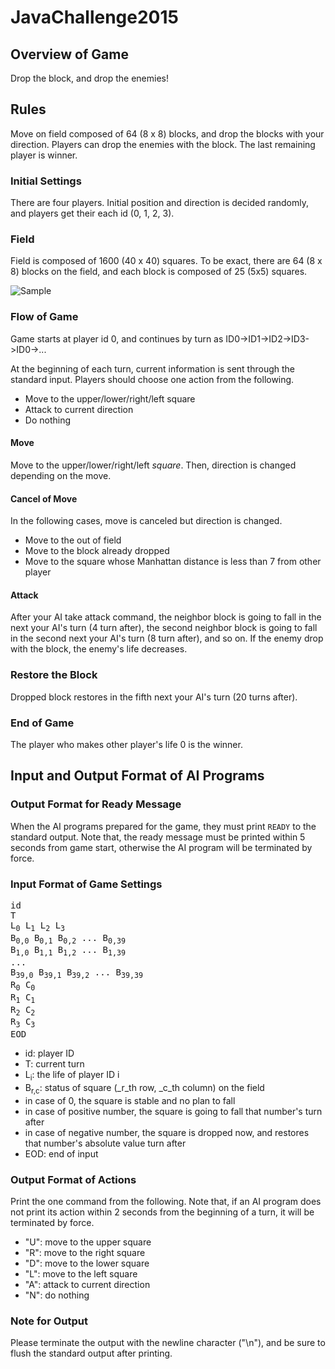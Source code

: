 # JavaChallenge2015

## Overview of Game

Drop the block, and drop the enemies!


## Rules

Move on field composed of 64 (8 x 8) blocks, and drop the blocks with your direction.
Players can drop the enemies with the block. The last remaining player is winner.


### Initial Settings

There are four players. Initial position and direction is decided randomly, and players get their each id (0, 1, 2, 3).


### Field

Field is composed of 1600 (40 x 40) squares.
To be exact, there are 64 (8 x 8) blocks on the field, and each block is composed of 25 (5x5) squares.

![Sample](https://github.com/AI-comp/JavaChallenge2015/img/fieldE.png)

### Flow of Game

Game starts at player id 0, and continues by turn as ID0->ID1->ID2->ID3->ID0->...

At the beginning of each turn, current information is sent through the standard input.
Players should choose one action from the following.
- Move to the upper/lower/right/left square
- Attack to current direction
- Do nothing

#### Move

Move to the upper/lower/right/left _square_.
Then, direction is changed depending on the move.

#### Cancel of Move

In the following cases, move is canceled but direction is changed.
- Move to the out of field
- Move to the block already dropped
- Move to the square whose Manhattan distance is less than 7 from other player

#### Attack

After your AI take attack command, the neighbor block is going to fall in the next your AI's turn (4 turn after),
the second neighbor block is going to fall in the second next your AI's turn (8 turn after), and so on.
If the enemy drop with the block, the enemy's life decreases.

### Restore the Block

Dropped block restores in the fifth next your AI's turn (20 turns after).

### End of Game

The player who makes other player's life 0 is the winner.


## Input and Output Format of AI Programs

### Output Format for Ready Message

When the AI programs prepared for the game, they must print `READY` to the standard output.
Note that, the ready message must be printed within 5 seconds from game start, otherwise the AI program will be terminated by force.

### Input Format of Game Settings

<pre>
id
T
L<sub>0</sub> L<sub>1</sub> L<sub>2</sub> L<sub>3</sub>
B<sub>0,0</sub> B<sub>0,1</sub> B<sub>0,2</sub> ... B<sub>0,39</sub>
B<sub>1,0</sub> B<sub>1,1</sub> B<sub>1,2</sub> ... B<sub>1,39</sub>
...
B<sub>39,0</sub> B<sub>39,1</sub> B<sub>39,2</sub> ... B<sub>39,39</sub>
R<sub>0</sub> C<sub>0</sub>
R<sub>1</sub> C<sub>1</sub>
R<sub>2</sub> C<sub>2</sub>
R<sub>3</sub> C<sub>3</sub>
EOD
</pre>

* id: player ID
* T: current turn
* L<sub>i</sub>: the life of player ID i
* B<sub>r,c</sub>: status of square (_r_th row, _c_th column) on the field
 * in case of 0, the square is stable and no plan to fall
 * in case of positive number, the square is going to fall that number's turn after
 * in case of negative number, the square is dropped now, and restores that number's absolute value turn after
* EOD: end of input

### Output Format of Actions

Print the one command from the following.
Note that, if an AI program does not print its action within 2 seconds from the beginning of a turn, it will be terminated by force.

 * "U": move to the upper square
 * "R": move to the right square
 * "D": move to the lower square
 * "L": move to the left square
 * "A": attack to current direction
 * "N": do nothing

### Note for Output

Please terminate the output with the newline character ("\n"), and be sure to flush the standard output after printing.
